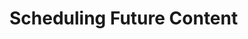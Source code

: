 # Scheduling Future Content

<Card
  title="Dynamic Websites"
  h="2"
  text="Learn how to conditionally show content on dynamic websites."
  url="/guides/headless-cms/schedule-content/dynamic-sites"
  add-margin
/>

<Card
  title="Static Websites"
  h="2"
  text="Learn how to conditionally include content when building static websites."
  url="/guides/headless-cms/schedule-content/static-sites"
  add-margin
/>
